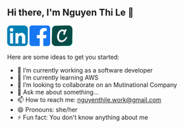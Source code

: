 ## Hi there, I'm Nguyen Thi Le 👋

[![nguyenthille's LinkedIn Profile](images/linkedin.png)](https://www.linkedin.com/in/nguyen-thi-le/)
[![nguyenthille's Facebook Profile](images/facebook.png)](https://www.facebook.com/Mio1710)
[![nguyenthille's Credly Profile](images/credly.png)](https://www.credly.com/users/nguyen-thi-le-mio1710)

Here are some ideas to get you started:

- 🔭 I’m currently working as a software developer
- 🌱 I’m currently learning AWS
- 👯 I’m looking to collaborate on an Mutinational Company
- 💬 Ask me about something...
- 📫 How to reach me: nguyenthile.work@gmail.com
- 😄 Pronouns: she/her
- ⚡ Fun fact: You don't know anything about me


